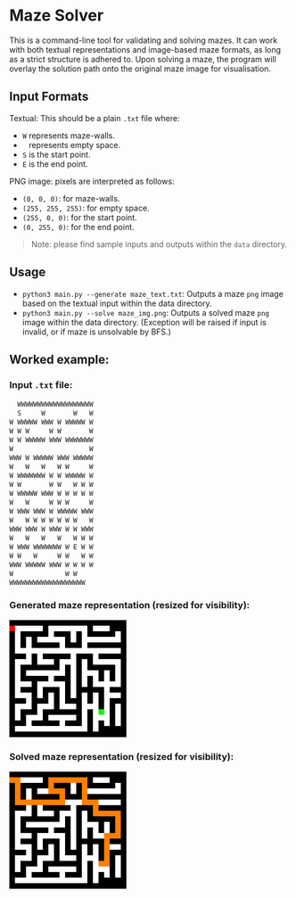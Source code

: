 # Maze Solver
This is a command-line tool for validating and solving mazes. It can work with both textual representations and image-based maze formats, as long as a strict structure is adhered to. Upon solving a maze, the program will overlay the solution path onto the original maze image for visualisation.

## Input Formats

Textual: This should be a plain `.txt` file where:
- `W` represents maze-walls.
- ` ` represents empty space.
- `S` is the start point.
- `E` is the end point.

PNG image: pixels are interpreted as follows:
- `(0, 0, 0)`: for maze-walls.
- `(255, 255, 255)`: for empty space.
- `(255, 0, 0)`: for the start point.
- `(0, 255, 0)`: for the end point.

> Note: please find sample inputs and outputs within the `data` directory.

## Usage

- `python3 main.py --generate maze_text.txt`: Outputs a maze `png` image based on the textual input within the data directory.
- `python3 main.py --solve maze_img.png`: Outputs a solved maze `png` image within the data directory. (Exception will be raised if input is invalid, or if maze is unsolvable by BFS.)

## Worked example:

### Input `.txt` file:
```
  WWWWWWWWWWWWWWWWWWW
  S     W       W   W
W WWWWW WWW W WWWWW W
W W W     W W       W
W W WWWWW WWW WWWWWWW
W                   W
WWW W WWWWW WWW WWWWW
W   W   W   W W     W
W WWWWWWW W W WWWWW W
W W       W W   W W W
W WWWWW WWW W W W W W
W   W     W W W     W
W WWW WWW W WWWWW WWW
W   W W W W W W W   W
WWW WWW W WWW W W WWW
W   W   W   W   W W W
W WWW WWWWWWW W E W W
W W   W     W W   W W
WWW WWWWW WWW W W W W
W             W W   
WWWWWWWWWWWWWWWWWWW 
```

### Generated maze representation (resized for visibility):
<img src="data/docs/maze.png"/>


### Solved maze representation (resized for visibility):
<img src="data/docs/solved_maze.png"/>
